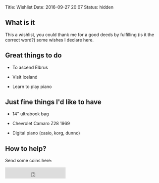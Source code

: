 Title: Wishlist
Date: 2016-09-27 20:07
Status: hidden

## What is it

This a wishlist, you could thank me for a good deeds by fulfilling (is it the correct word?) some wishes I declare here.

## Great things to do

-   To ascend Elbrus

-   Visit Iceland

-   Learn to play piano

## Just fine things I'd like to have

-   14" ultrabook bag

-   Chevrolet Camaro Z28 1969

-   Digital piano (casio, korg, dunno)

## How to help?

Send some coins here:

<iframe src="https://money.yandex.ru/quickpay/button-widget?targets=Gift%20to%20Kirill%20K%20to%20support%20his%20deeds&default-sum=100&button-text=12&yamoney-payment-type=on&button-size=m&button-color=white&successURL=http%3A%2F%2Fagrrh.com%2Fthanks&quickpay=small&account=410012208965804&" width="195" height="36" frameborder="0" allowtransparency="true" scrolling="no"></iframe>
